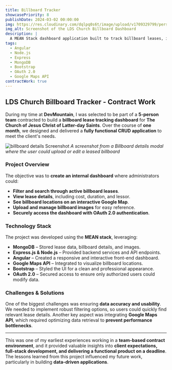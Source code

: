 ```yaml
---
title: Billboard Tracker
showcasePriority: 8
publishDate: 2024-03-02 00:00:00
img: https://res.cloudinary.com/dqlpq0s6t/image/upload/v1709329799/personal_website_v1/portfolio/lds_billboard_1_x1ycse.jpg
img_alt: Screenshot of the LDS Church Billboard Dashboard
description: |
  A MEAN Stack dashboard application built to track billboard leases, integrating Google Maps API for location visualization.
tags:
  - Angular
  - Node.js
  - Express
  - MongoDB
  - Bootstrap
  - OAuth 2.0
  - Google Maps API
contractWork: true
---
```


## LDS Church Billboard Tracker - Contract Work

During my time at **DevMountain**, I was selected to be part of a **5-person team** contracted to build a **billboard lease tracking dashboard** for **The Church of Jesus Christ of Latter-day Saints**. Over the course of **one month**, we designed and delivered a **fully functional CRUD application** to meet the client's needs.

![billboard details Screenshot](https://res.cloudinary.com/dqlpq0s6t/image/upload/v1709329797/personal_website_v1/portfolio/lds_billboard_2_jalstv.jpg)
*A screenshot from a Billboard details modal where the user could upload or edit a leased billboard*

### **Project Overview**
The objective was to **create an internal dashboard** where administrators could:
- **Filter and search through active billboard leases**.
- **View lease details**, including cost, duration, and lessor.
- **See billboard locations on an interactive Google Map**.
- **Upload and manage billboard images** for easy reference.
- **Securely access the dashboard with OAuth 2.0 authentication**.

### **Technology Stack**
The project was developed using the **MEAN stack**, leveraging:
- **MongoDB** – Stored lease data, billboard details, and images.
- **Express.js & Node.js** – Provided backend services and API endpoints.
- **Angular** – Created a responsive and interactive front-end dashboard.
- **Google Maps API** – Integrated to visualize billboard locations.
- **Bootstrap** – Styled the UI for a clean and professional appearance.
- **OAuth 2.0** – Secured access to ensure only authorized users could modify data.

### **Challenges & Solutions**
One of the biggest challenges was ensuring **data accuracy and usability**. We needed to implement robust filtering options, so users could quickly find relevant lease details. Another key aspect was integrating **Google Maps API**, which required optimizing data retrieval to **prevent performance bottlenecks**.

--- 

This was one of my earliest experiences working in a **team-based contract environment**, and it provided valuable insights into **client expectations, full-stack development, and delivering a functional product on a deadline**. The lessons learned from this project influenced my future work, particularly in building **data-driven applications**.

